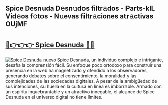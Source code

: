 ## Spice Desnuda D𝚎sn𝚞dos filtr𝚊dos - Parts-klL Vid𝚎os f𝚘tos - N𝚞evas filtr𝚊ciones atr𝚊ctivas OUjMF

# <h2><a href="http://mbb92j.tromn.icu/?c=Spice+Desnuda">🔗👉👉👉 Spice Desnuda 🔗🔗</a></h2>

[![Spice Desnuda nuevo](https://i.imgur.com/pEAQMta.gif)](http://mbb92j.tromn.icu/?c=Spice+Desnuda)
Spice Desnuda, un individuo complejo e intrigante, desafía la comprensión fácil. Su enfoque poco ortodoxo para construir una presencia en la web ha magnetizado y ofendido a los observadores, generando debates sobre el consentimiento, la moralidad y las complejidades de las sociedades digitales. A pesar de la ambigüedad de sus intenciones, su huella en la cultura en línea es imborrable. Armado con un espíritu inquebrantable y un atractivo innegable, el alcance de Spice Desnuda en el universo digital no tiene límites.
